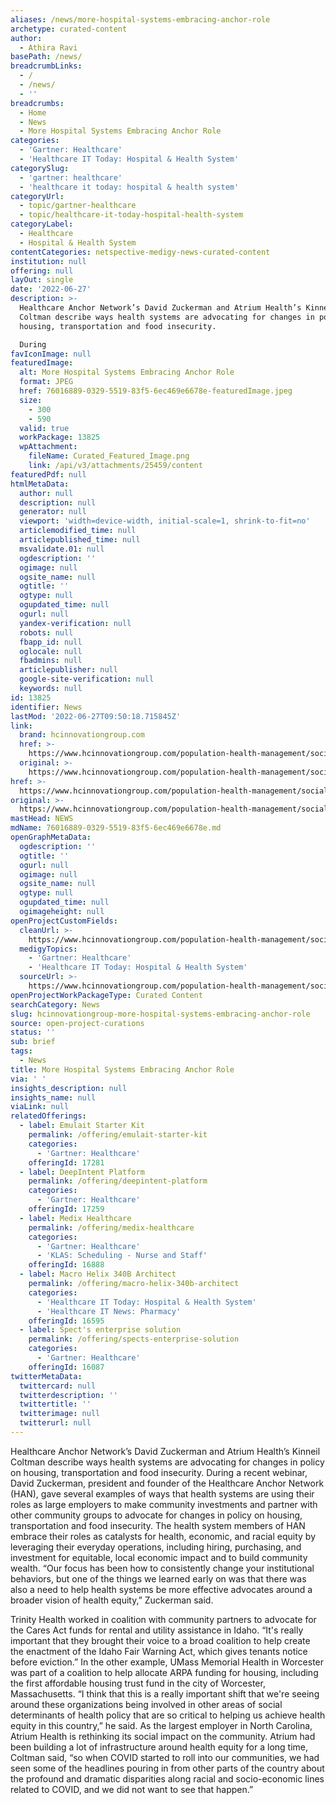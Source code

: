 ```yaml
---
aliases: /news/more-hospital-systems-embracing-anchor-role
archetype: curated-content
author:
  - Athira Ravi
basePath: /news/
breadcrumbLinks:
  - /
  - /news/
  - ''
breadcrumbs:
  - Home
  - News
  - More Hospital Systems Embracing Anchor Role
categories:
  - 'Gartner: Healthcare'
  - 'Healthcare IT Today: Hospital & Health System'
categorySlug:
  - 'gartner: healthcare'
  - 'healthcare it today: hospital & health system'
categoryUrl:
  - topic/gartner-healthcare
  - topic/healthcare-it-today-hospital-health-system
categoryLabel:
  - Healthcare
  - Hospital & Health System
contentCategories: netspective-medigy-news-curated-content
institution: null
offering: null
layOut: single
date: '2022-06-27'
description: >-
  Healthcare Anchor Network’s David Zuckerman and Atrium Health’s Kinneil
  Coltman describe ways health systems are advocating for changes in policy on
  housing, transportation and food insecurity.

  During
favIconImage: null
featuredImage:
  alt: More Hospital Systems Embracing Anchor Role
  format: JPEG
  href: 76016889-0329-5519-83f5-6ec469e6678e-featuredImage.jpeg
  size:
    - 300
    - 590
  valid: true
  workPackage: 13825
  wpAttachment:
    fileName: Curated_Featured_Image.png
    link: /api/v3/attachments/25459/content
featuredPdf: null
htmlMetaData:
  author: null
  description: null
  generator: null
  viewport: 'width=device-width, initial-scale=1, shrink-to-fit=no'
  articlemodified_time: null
  articlepublished_time: null
  msvalidate.01: null
  ogdescription: ''
  ogimage: null
  ogsite_name: null
  ogtitle: ''
  ogtype: null
  ogupdated_time: null
  ogurl: null
  yandex-verification: null
  robots: null
  fbapp_id: null
  oglocale: null
  fbadmins: null
  articlepublisher: null
  google-site-verification: null
  keywords: null
id: 13825
identifier: News
lastMod: '2022-06-27T09:50:18.715845Z'
link:
  brand: hcinnovationgroup.com
  href: >-
    https://www.hcinnovationgroup.com/population-health-management/social-determinants-of-health/article/21272303/some-health-systems-embracing-anchor-role
  original: >-
    https://www.hcinnovationgroup.com/population-health-management/social-determinants-of-health/article/21272303/some-health-systems-embracing-anchor-role
href: >-
  https://www.hcinnovationgroup.com/population-health-management/social-determinants-of-health/article/21272303/some-health-systems-embracing-anchor-role
original: >-
  https://www.hcinnovationgroup.com/population-health-management/social-determinants-of-health/article/21272303/some-health-systems-embracing-anchor-role
mastHead: NEWS
mdName: 76016889-0329-5519-83f5-6ec469e6678e.md
openGraphMetaData:
  ogdescription: ''
  ogtitle: ''
  ogurl: null
  ogimage: null
  ogsite_name: null
  ogtype: null
  ogupdated_time: null
  ogimageheight: null
openProjectCustomFields:
  cleanUrl: >-
    https://www.hcinnovationgroup.com/population-health-management/social-determinants-of-health/article/21272303/some-health-systems-embracing-anchor-role
  medigyTopics:
    - 'Gartner: Healthcare'
    - 'Healthcare IT Today: Hospital & Health System'
  sourceUrl: >-
    https://www.hcinnovationgroup.com/population-health-management/social-determinants-of-health/article/21272303/some-health-systems-embracing-anchor-role
openProjectWorkPackageType: Curated Content
searchCategory: News
slug: hcinnovationgroup-more-hospital-systems-embracing-anchor-role
source: open-project-curations
status: ''
sub: brief
tags:
  - News
title: More Hospital Systems Embracing Anchor Role
via: ' '
insights_description: null
insights_name: null
viaLink: null
relatedOfferings:
  - label: Emulait Starter Kit
    permalink: /offering/emulait-starter-kit
    categories:
      - 'Gartner: Healthcare'
    offeringId: 17281
  - label: DeepIntent Platform
    permalink: /offering/deepintent-platform
    categories:
      - 'Gartner: Healthcare'
    offeringId: 17259
  - label: Medix Healthcare
    permalink: /offering/medix-healthcare
    categories:
      - 'Gartner: Healthcare'
      - 'KLAS: Scheduling - Nurse and Staff'
    offeringId: 16888
  - label: Macro Helix 340B Architect
    permalink: /offering/macro-helix-340b-architect
    categories:
      - 'Healthcare IT Today: Hospital & Health System'
      - 'Healthcare IT News: Pharmacy'
    offeringId: 16595
  - label: Spect's enterprise solution
    permalink: /offering/spects-enterprise-solution
    categories:
      - 'Gartner: Healthcare'
    offeringId: 16087
twitterMetaData:
  twittercard: null
  twitterdescription: ''
  twittertitle: ''
  twitterimage: null
  twitterurl: null
---
```

<p>Healthcare Anchor Network’s David Zuckerman and Atrium Health’s Kinneil Coltman describe ways health systems are advocating for changes in policy on housing, transportation and food insecurity.
During a recent webinar, David Zuckerman, president and founder of the Healthcare Anchor Network (HAN), gave several examples of ways that health systems are using their roles as large employers to make community investments and partner with other community groups to advocate for changes in policy on housing, transportation and food insecurity.
The health system members of HAN embrace their roles as catalysts for health, economic, and racial equity by leveraging their everyday operations, including hiring, purchasing, and investment for equitable, local economic impact and to build community wealth.
“Our focus has been how to consistently change your institutional behaviors, but one of the things we learned early on was that there was also a need to help health systems be more effective advocates around a broader vision of health equity,” Zuckerman said.
</p><p>Trinity Health worked in coalition with community partners to advocate for the Cares Act funds for rental and utility assistance in Idaho.
“It's really important that they brought their voice to a broad coalition to help create the enactment of the Idaho Fair Warning Act, which gives tenants notice before eviction.” In the other example, UMass Memorial Health in Worcester was part of a coalition to help allocate ARPA funding for housing, including the first affordable housing trust fund in the city of Worcester, Massachusetts.
“I think that this is a really important shift that we're seeing around these organizations being involved in other areas of social determinants of health policy that are so critical to helping us achieve health equity in this country,” he said.
As the largest employer in North Carolina, Atrium Health is rethinking its social impact on the community.
Atrium had been building a lot of infrastructure around health equity for a long time, Coltman said, “so when COVID started to roll into our communities, we had seen some of the headlines pouring in from other parts of the country about the profound and dramatic disparities along racial and socio-economic lines related to COVID, and we did not want to see that happen.”</p>